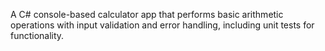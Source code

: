 A C# console-based calculator app that performs basic arithmetic operations with input validation and error handling, including unit tests for functionality.
